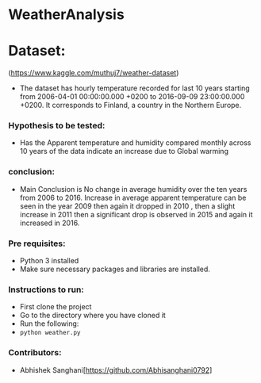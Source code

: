 

# WeatherAnalysis
# Dataset:
(https://www.kaggle.com/muthuj7/weather-dataset)
- The dataset has hourly temperature recorded for last 10 years starting from 2006-04-01 00:00:00.000 +0200 to 2016-09-09 23:00:00.000 +0200. It corresponds to Finland, a country in the Northern Europe.

### Hypothesis to be tested:
- Has the Apparent temperature and humidity compared monthly
across 10 years of the data indicate an increase due to Global warming

### conclusion:
 - Main Conclusion is No change in average humidity over the ten years from 2006 to 2016. Increase in average apparent temperature can be seen in the year 2009 then again it dropped in 2010 , then a slight increase in 2011 then a significant drop is observed in 2015 and again it increased in 2016.

### Pre requisites: 
- Python 3 installed
- Make sure necessary packages and libraries are installed.

### Instructions to run:

- First clone the project
- Go to the directory where you have cloned it
- Run the following:
- ```python weather.py```

### Contributors:
- Abhishek Sanghani[https://github.com/Abhisanghani0792]
